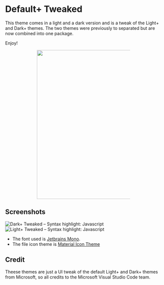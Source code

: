 # Default+ Tweaked

This theme comes in a light and a dark version and is a tweak of the Light+ and Dark+ themes.
The two themes were previously to separated but are now combined into one package.

Enjoy!

<div style="display: flex; justify-content: center; align-items: center;">
    <img src="https://raw.githubusercontent.com/perragnar/light-plus-tweaked/master/images/logo-perspective.png" style="width: 50vw; max-width: 300px;">
</div>

## Screenshots

![Dark+ Tweaked – Syntax highlight: Javascript](https://raw.githubusercontent.com/perragnar/light-plus-tweaked/master/images/screenshots/screenshot-dark.png)
![Light+ Tweaked – Syntax highlight: Javascript](https://raw.githubusercontent.com/perragnar/light-plus-tweaked/master/images/screenshots/screenshot-light.png)

* The font used is [Jetbrains Mono](https://www.jetbrains.com/lp/mono/).
* The file icon theme is [Material Icon Theme](https://marketplace.visualstudio.com/items?itemName=PKief.material-icon-theme)

## Credit

Theese themes are just a UI tweak of the default Light+ and Dark+ themes from Microsoft, so all credits to the Microsoft Visual Studio Code team.
